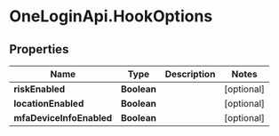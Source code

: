 # OneLoginApi.HookOptions

## Properties

Name | Type | Description | Notes
------------ | ------------- | ------------- | -------------
**riskEnabled** | **Boolean** |  | [optional] 
**locationEnabled** | **Boolean** |  | [optional] 
**mfaDeviceInfoEnabled** | **Boolean** |  | [optional] 


